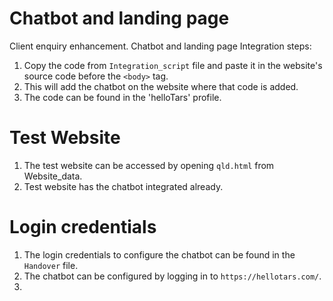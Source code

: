 # Chatbot and landing page
Client enquiry enhancement. Chatbot and landing page
Integration steps: 
  1. Copy the code from `Integration_script` file and paste it in the website's source code before the `<body>` tag.
  2. This will add the chatbot on the website where that code is added.
  3. The code can be found in the 'helloTars' profile.

  # Test Website
  1. The test website can be accessed by opening `qld.html` from Website_data.
  2. Test website has the chatbot integrated already. 

# Login credentials
1. The login credentials to configure the chatbot can be found in the `Handover` file.
2. The chatbot can be configured by logging in to `https://hellotars.com/`.
3. 
